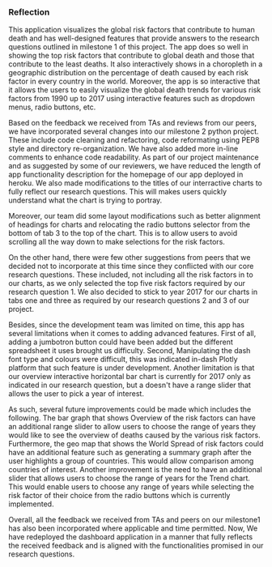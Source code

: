 ### Reflection

This application visualizes the global risk factors that contribute to human death and has well-designed features that provide answers to the research questions outlined in milestone 1 of this project. The app does so well in showing the top risk factors that contribute to global death and those that contribute to the least deaths. It also interactively shows in a choropleth in a geographic distribution on the percentage of death caused by each risk factor in every country in the world. Moreover, the app is so interactive that it allows the users to easily visualize the global death trends for various risk factors from 1990 up to 2017 using interactive features such as dropdown menus, radio buttons, etc.

Based on the feedback we received from TAs and reviews from our peers, we have incorporated several changes into our milestone 2 python project. These include code cleaning and refactoring, code reformating using PEP8 style and directory re-organization. We have also added more in-line comments to enhance code readability. As part of our project maintenance and as suggested by some of our reviewers, we have reduced the length of app functionality description for the homepage of our app deployed in heroku. We also made modifications to the titles of our interractive charts to fully reflect our research questions. This will makes users quickly understand what the chart is trying to portray.

Moreover, our team did some layout modifications such as better alignment of headings for charts and relocating the radio buttons selector from the bottom of tab 3 to the top of the chart. This is to allow users to avoid scrolling all the way down to make selections for the risk factors.

On the other hand, there were few other suggestions from peers that we decided not to incorporate at this time since they conflicted with our core research questions. These included, not including all the risk factors in to our charts, as we only selected the top five risk factors required by our research question 1. We also decided to stick to year 2017 for our charts in tabs one and three as required by our research questions 2 and 3 of our project.

Besides, since the development team was limited on time, this app has several limitations when it comes to adding advanced features. First of all, adding a jumbotron button could have been added but the different spreadsheet it uses brought us difficulty. Second, Manipulating the dash font type and colours were difficult, this was indicated in-dash Plotly platform that such feature is under development. Another limitation is that our overview interactive horizontal bar chart is currently for 2017 only as indicated in our research question, but a doesn't have a range slider that allows the user to pick a year of interest.

As such, several future improvements could be made which includes the following. The bar graph that shows Overview of the risk factors can have an additional range slider to allow users to choose the range of years they would like to see the overview of deaths caused by the various risk factors. Furthermore, the geo map that shows the World Spread of risk factors could have an additional feature such as generating a summary graph after the user highlights a group of countries. This would allow comparison among countries of interest.
Another improvement is the need to have an additional slider that allows users to choose the range of years for the Trend chart. This would enable users to choose any range of years while selecting the risk factor of their choice from the radio buttons which is currently implemented.

Overall, all the feedback we received from TAs and peers on our milestone1 has also been incorporated where applicable and time permitted. Now, We have redeployed the dashboard application in a manner that fully reflects the received feedback and is aligned with the functionalities promised in our research questions.
